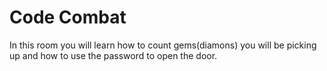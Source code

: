 # Code Combat

In this room you will learn how to count gems(diamons) you will be picking up and how to use the password to open the door.
